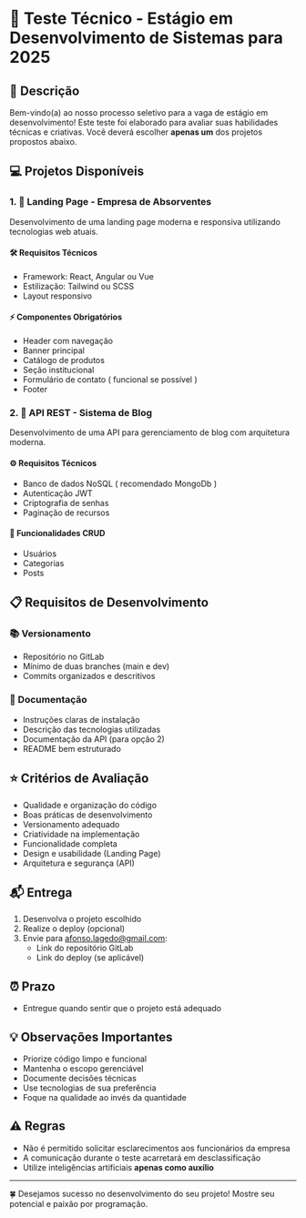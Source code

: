 # 🎯 Teste Técnico - Estágio em Desenvolvimento de Sistemas para 2025

## 📝 Descrição
Bem-vindo(a) ao nosso processo seletivo para a vaga de estágio em desenvolvimento! Este teste foi elaborado para avaliar suas habilidades técnicas e criativas. Você deverá escolher **apenas um** dos projetos propostos abaixo.

## 💻 Projetos Disponíveis

### 1. 🎨 Landing Page - Empresa de Absorventes
Desenvolvimento de uma landing page moderna e responsiva utilizando tecnologias web atuais.

#### 🛠️ Requisitos Técnicos
- Framework: React, Angular ou Vue
- Estilização: Tailwind ou SCSS
- Layout responsivo

#### ⚡ Componentes Obrigatórios
- Header com navegação
- Banner principal
- Catálogo de produtos
- Seção institucional
- Formulário de contato ( funcional se possível ) 
- Footer

### 2. 🔧 API REST - Sistema de Blog
Desenvolvimento de uma API para gerenciamento de blog com arquitetura moderna.

#### ⚙️ Requisitos Técnicos
- Banco de dados NoSQL ( recomendado MongoDb )
- Autenticação JWT
- Criptografia de senhas
- Paginação de recursos

#### 🔄 Funcionalidades CRUD
- Usuários
- Categorias
- Posts

## 📋 Requisitos de Desenvolvimento

### 📚 Versionamento
- Repositório no GitLab
- Mínimo de duas branches (main e dev)
- Commits organizados e descritivos

### 📖 Documentação
- Instruções claras de instalação
- Descrição das tecnologias utilizadas
- Documentação da API (para opção 2)
- README bem estruturado

## ⭐ Critérios de Avaliação
- Qualidade e organização do código
- Boas práticas de desenvolvimento
- Versionamento adequado
- Criatividade na implementação
- Funcionalidade completa
- Design e usabilidade (Landing Page)
- Arquitetura e segurança (API)

## 📬 Entrega
1. Desenvolva o projeto escolhido
2. Realize o deploy (opcional)
3. Envie para afonso.lagedo@gmail.com:
   - Link do repositório GitLab
   - Link do deploy (se aplicável)

## ⏰ Prazo
- Entregue quando sentir que o projeto está adequado

## 💡 Observações Importantes
- Priorize código limpo e funcional
- Mantenha o escopo gerenciável
- Documente decisões técnicas
- Use tecnologias de sua preferência
- Foque na qualidade ao invés da quantidade

## ⚠️ Regras
- Não é permitido solicitar esclarecimentos aos funcionários da empresa
- A comunicação durante o teste acarretará em desclassificação
- Utilize inteligências artificiais **apenas como auxílio**

---

🍀 Desejamos sucesso no desenvolvimento do seu projeto! Mostre seu potencial e paixão por programação.
